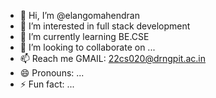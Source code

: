 - 👋 Hi, I’m @elangomahendran
- 👀 I’m interested in full stack development
- 🌱 I’m currently learning BE.CSE
- 💞️ I’m looking to collaborate on ...
- 📫 Reach me GMAIL: 22cs020@drngpit.ac.in
- 😄 Pronouns: ...
- ⚡ Fun fact: ...

<!---
elangomahendran/elangomahendran is a ✨ special ✨ repository because its `README.md` (this file) appears on your GitHub profile.
You can click the Preview link to take a look at your changes.
--->
